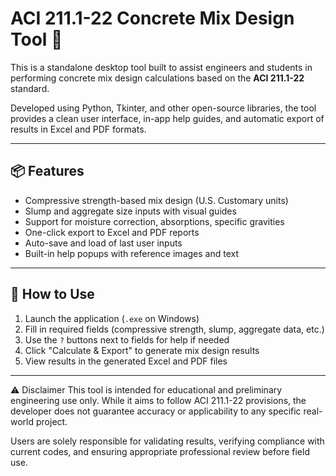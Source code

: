 # ACI 211.1-22 Concrete Mix Design Tool 🧱

This is a standalone desktop tool built to assist engineers and students in performing concrete mix design calculations based on the **ACI 211.1-22** standard.

Developed using Python, Tkinter, and other open-source libraries, the tool provides a clean user interface, in-app help guides, and automatic export of results in Excel and PDF formats.

---

## 📦 Features

- Compressive strength-based mix design (U.S. Customary units)
- Slump and aggregate size inputs with visual guides
- Support for moisture correction, absorptions, specific gravities
- One-click export to Excel and PDF reports
- Auto-save and load of last user inputs
- Built-in help popups with reference images and text

---

## 🚀 How to Use

1. Launch the application (`.exe` on Windows)
2. Fill in required fields (compressive strength, slump, aggregate data, etc.)
3. Use the `?` buttons next to fields for help if needed
4. Click "Calculate & Export" to generate mix design results
5. View results in the generated Excel and PDF files

---
⚠️ Disclaimer
This tool is intended for educational and preliminary engineering use only. While it aims to follow ACI 211.1-22 provisions, the developer does not guarantee accuracy or applicability to any specific real-world project.

Users are solely responsible for validating results, verifying compliance with current codes, and ensuring appropriate professional review before field use.


